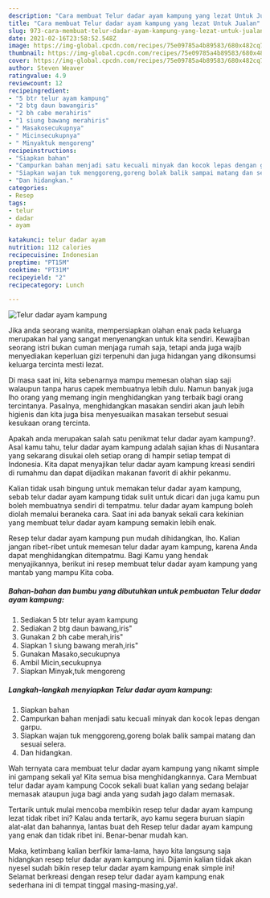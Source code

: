 ```yaml
---
description: "Cara membuat Telur dadar ayam kampung yang lezat Untuk Jualan"
title: "Cara membuat Telur dadar ayam kampung yang lezat Untuk Jualan"
slug: 973-cara-membuat-telur-dadar-ayam-kampung-yang-lezat-untuk-jualan
date: 2021-02-16T23:58:52.548Z
image: https://img-global.cpcdn.com/recipes/75e09785a4b89583/680x482cq70/telur-dadar-ayam-kampung-foto-resep-utama.jpg
thumbnail: https://img-global.cpcdn.com/recipes/75e09785a4b89583/680x482cq70/telur-dadar-ayam-kampung-foto-resep-utama.jpg
cover: https://img-global.cpcdn.com/recipes/75e09785a4b89583/680x482cq70/telur-dadar-ayam-kampung-foto-resep-utama.jpg
author: Steven Weaver
ratingvalue: 4.9
reviewcount: 12
recipeingredient:
- "5 btr telur ayam kampung"
- "2 btg daun bawangiris"
- "2 bh cabe merahiris"
- "1 siung bawang merahiris"
- " Masakosecukupnya"
- " Micinsecukupnya"
- " Minyaktuk mengoreng"
recipeinstructions:
- "Siapkan bahan"
- "Campurkan bahan menjadi satu kecuali minyak dan kocok lepas dengan garpu."
- "Siapkan wajan tuk menggoreng,goreng bolak balik sampai matang dan sesuai selera."
- "Dan hidangkan."
categories:
- Resep
tags:
- telur
- dadar
- ayam

katakunci: telur dadar ayam 
nutrition: 112 calories
recipecuisine: Indonesian
preptime: "PT15M"
cooktime: "PT31M"
recipeyield: "2"
recipecategory: Lunch

---
```



![Telur dadar ayam kampung](https://img-global.cpcdn.com/recipes/75e09785a4b89583/680x482cq70/telur-dadar-ayam-kampung-foto-resep-utama.jpg)

Jika anda seorang wanita, mempersiapkan olahan enak pada keluarga merupakan hal yang sangat menyenangkan untuk kita sendiri. Kewajiban seorang istri bukan cuman menjaga rumah saja, tetapi anda juga wajib menyediakan keperluan gizi terpenuhi dan juga hidangan yang dikonsumsi keluarga tercinta mesti lezat.

Di masa  saat ini, kita sebenarnya mampu memesan olahan siap saji walaupun tanpa harus capek membuatnya lebih dulu. Namun banyak juga lho orang yang memang ingin menghidangkan yang terbaik bagi orang tercintanya. Pasalnya, menghidangkan masakan sendiri akan jauh lebih higienis dan kita juga bisa menyesuaikan masakan tersebut sesuai kesukaan orang tercinta. 



Apakah anda merupakan salah satu penikmat telur dadar ayam kampung?. Asal kamu tahu, telur dadar ayam kampung adalah sajian khas di Nusantara yang sekarang disukai oleh setiap orang di hampir setiap tempat di Indonesia. Kita dapat menyajikan telur dadar ayam kampung kreasi sendiri di rumahmu dan dapat dijadikan makanan favorit di akhir pekanmu.

Kalian tidak usah bingung untuk memakan telur dadar ayam kampung, sebab telur dadar ayam kampung tidak sulit untuk dicari dan juga kamu pun boleh membuatnya sendiri di tempatmu. telur dadar ayam kampung boleh diolah memalui beraneka cara. Saat ini ada banyak sekali cara kekinian yang membuat telur dadar ayam kampung semakin lebih enak.

Resep telur dadar ayam kampung pun mudah dihidangkan, lho. Kalian jangan ribet-ribet untuk memesan telur dadar ayam kampung, karena Anda dapat menghidangkan ditempatmu. Bagi Kamu yang hendak menyajikannya, berikut ini resep membuat telur dadar ayam kampung yang mantab yang mampu Kita coba.

<!--inarticleads1-->

##### Bahan-bahan dan bumbu yang dibutuhkan untuk pembuatan Telur dadar ayam kampung:

1. Sediakan 5 btr telur ayam kampung
1. Sediakan 2 btg daun bawang,iris&#34;
1. Gunakan 2 bh cabe merah,iris&#34;
1. Siapkan 1 siung bawang merah,iris&#34;
1. Gunakan  Masako,secukupnya
1. Ambil  Micin,secukupnya
1. Siapkan  Minyak,tuk mengoreng




<!--inarticleads2-->

##### Langkah-langkah menyiapkan Telur dadar ayam kampung:

1. Siapkan bahan
1. Campurkan bahan menjadi satu kecuali minyak dan kocok lepas dengan garpu.
1. Siapkan wajan tuk menggoreng,goreng bolak balik sampai matang dan sesuai selera.
1. Dan hidangkan.




Wah ternyata cara membuat telur dadar ayam kampung yang nikamt simple ini gampang sekali ya! Kita semua bisa menghidangkannya. Cara Membuat telur dadar ayam kampung Cocok sekali buat kalian yang sedang belajar memasak ataupun juga bagi anda yang sudah jago dalam memasak.

Tertarik untuk mulai mencoba membikin resep telur dadar ayam kampung lezat tidak ribet ini? Kalau anda tertarik, ayo kamu segera buruan siapin alat-alat dan bahannya, lantas buat deh Resep telur dadar ayam kampung yang enak dan tidak ribet ini. Benar-benar mudah kan. 

Maka, ketimbang kalian berfikir lama-lama, hayo kita langsung saja hidangkan resep telur dadar ayam kampung ini. Dijamin kalian tiidak akan nyesel sudah bikin resep telur dadar ayam kampung enak simple ini! Selamat berkreasi dengan resep telur dadar ayam kampung enak sederhana ini di tempat tinggal masing-masing,ya!.

